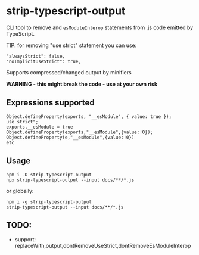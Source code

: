 # strip-typescript-output

CLI tool to remove and `esModuleInterop` statements from .js code emitted by TypeScript. 

TIP: for removing "use strict" statement you can use: 

```
"alwaysStrict": false,
"noImplicitUseStrict": true,  
```

Supports compressed/changed output by minifiers

**WARNING - this might break the code - use at your own risk**

## Expressions supported 

```
Object.defineProperty(exports, "__esModule", { value: true });
use strict";
exports.__esModule = true
Object.defineProperty(exports,"__esModule",{value:!0});
Object.defineProperty(e,"__esModule",{value:!0})
etc
```

## Usage 

```
npm i -D strip-typescript-output
npx strip-typescript-output --input docs/**/*.js
```

or globally:

```
npm i -g strip-typescript-output
strip-typescript-output --input docs/**/*.js
```

## TODO: 

 * support: replaceWith,output,dontRemoveUseStrict,dontRemoveEsModuleInterop
